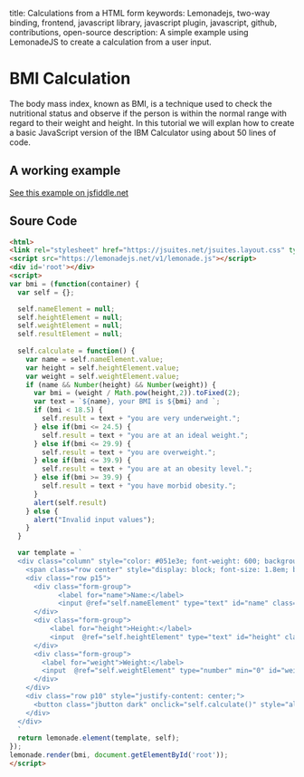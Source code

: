 title: Calculations from a HTML form
keywords: Lemonadejs, two-way binding, frontend, javascript library, javascript plugin, javascript, github, contributions, open-source
description: A simple example using LemonadeJS to create a calculation from a user input.

BMI Calculation
===============

The body mass index, known as BMI, is a technique used to check the nutritional status and observe if the person is within the normal range with regard to their weight and height. In this tutorial we will explan how to create a basic JavaScript version of the IBM Calculator using about 50 lines of code.  
  

A working example
-----------------

[See this example on jsfiddle.net](https://jsfiddle.net/joaovmvini/njugzarx/6/)

  

Soure Code
----------

```html
<html>
<link rel="stylesheet" href="https://jsuites.net/jsuites.layout.css" type="text/css" />
<script src="https://lemonadejs.net/v1/lemonade.js"></script>
<div id='root'></div>
<script>
var bmi = (function(container) {
  var self = {};

  self.nameElement = null;
  self.heightElement = null;
  self.weightElement = null; 
  self.resultElement = null;
  
  self.calculate = function() {
    var name = self.nameElement.value;
    var height = self.heightElement.value;
    var weight = self.weightElement.value;
    if (name && Number(height) && Number(weight)) {
      var bmi = (weight / Math.pow(height,2)).toFixed(2);
      var text = `${name}, your BMI is ${bmi} and `;
      if (bmi < 18.5) {
        self.result = text + "you are very underweight.";
      } else if(bmi <= 24.5) {
        self.result = text + "you are at an ideal weight.";
      } else if(bmi <= 29.9) {
        self.result = text + "you are overweight.";
      } else if(bmi <= 39.9) {
        self.result = text + "you are at an obesity level.";
      } else if(bmi >= 39.9) {
        self.result = text + "you have morbid obesity.";
      }
      alert(self.result)
    } else {
      alert("Invalid input values");
    }
  }

  var template = `
  <div class="column" style="color: #051e3e; font-weight: 600; background: #e6e6ea; border-radius: 8px; box-shadow: 0px 1px 5px 1px rgba(0,0,0,0.65);">
    <span class="row center" style="display: block; font-size: 1.8em; border-bottom: 2px solid #051e3e;">Calculator - BMI</span>
    <div class="row p15">
      <div class="form-group">
            <label for="name">Name:</label>
            <input @ref="self.nameElement" type="text" id="name" class="bmi-input"/>
      </div>
      <div class="form-group">
          <label for="height">Height:</label>
          <input  @ref="self.heightElement" type="text" id="height" class="bmi-input"/>
      </div>
      <div class="form-group">
        <label for="weight">Weight:</label>
        <input  @ref="self.weightElement" type="number" min="0" id="weight" class="bmi-input"/>			
      </div>
    </div>
    <div class="row p10" style="justify-content: center;">
      <button class="jbutton dark" onclick="self.calculate()" style="align-self: center;">Calculate</button>
    </div>
  </div>
  `
  return lemonade.element(template, self);
});
lemonade.render(bmi, document.getElementById('root'));
</script>
```